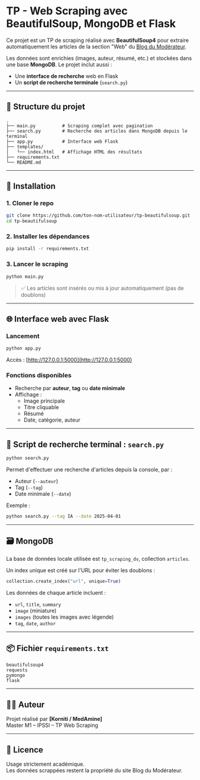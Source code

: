 # TP - Web Scraping avec BeautifulSoup, MongoDB et Flask

Ce projet est un TP de scraping réalisé avec **BeautifulSoup4** pour extraire automatiquement les articles de la section "Web" du [Blog du Modérateur](https://www.blogdumoderateur.com/web/).

Les données sont enrichies (images, auteur, résumé, etc.) et stockées dans une base **MongoDB**. Le projet inclut aussi :
- Une **interface de recherche** web en Flask
- Un **script de recherche terminale** (`search.py`)

---

## 📂 Structure du projet

```
.
├── main.py          # Scraping complet avec pagination
├── search.py        # Recherche des articles dans MongoDB depuis le terminal
├── app.py           # Interface web Flask
├── templates/
│   └── index.html   # Affichage HTML des résultats
├── requirements.txt
└── README.md
```

---

## 🚀 Installation

### 1. Cloner le repo

```bash
git clone https://github.com/ton-nom-utilisateur/tp-beautifulsoup.git
cd tp-beautifulsoup
```

### 2. Installer les dépendances

```bash
pip install -r requirements.txt
```

### 3. Lancer le scraping

```bash
python main.py
```

> ✅ Les articles sont insérés ou mis à jour automatiquement (pas de doublons)

---

## 🌐 Interface web avec Flask

### Lancement

```bash
python app.py
```

Accès : [http://127.0.0.1:5000](http://127.0.0.1:5000)

### Fonctions disponibles

- Recherche par **auteur**, **tag** ou **date minimale**
- Affichage :
  - Image principale
  - Titre cliquable
  - Résumé
  - Date, catégorie, auteur

---

## 🧪 Script de recherche terminal : `search.py`

```bash
python search.py
```

Permet d'effectuer une recherche d'articles depuis la console, par :
- Auteur (`--auteur`)
- Tag (`--tag`)
- Date minimale (`--date`)

Exemple :

```bash
python search.py --tag IA --date 2025-04-01
```

---

## 🗃️ MongoDB

La base de données locale utilisée est `tp_scraping_dv`, collection `articles`.

Un index unique est créé sur l'URL pour éviter les doublons :

```python
collection.create_index("url", unique=True)
```

Les données de chaque article incluent :

- `url`, `title`, `summary`
- `image` (miniature)
- `images` (toutes les images avec légende)
- `tag`, `date`, `author`

---

## 📦 Fichier `requirements.txt`

```
beautifulsoup4
requests
pymongo
flask
```

---

## 🧑‍💻 Auteur

Projet réalisé par **[Korniti / MedAmine]**  
Master M1 – IPSSI – TP Web Scraping

---

## 📝 Licence

Usage strictement académique.  
Les données scrappées restent la propriété du site Blog du Modérateur.
